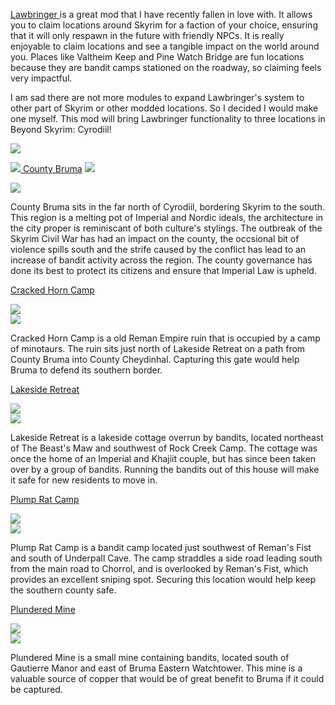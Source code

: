 [Lawbringer ](https://www.nexusmods.com/skyrimspecialedition/mods/29882)﻿is a great mod that I have recently fallen in love with. It allows you to claim locations around Skyrim for a faction of your choice, ensuring that it will only respawn in the future with friendly NPCs. It is really enjoyable to claim locations and see a tangible impact on the world around you. Places like Valtheim Keep and Pine Watch Bridge are fun locations because they are bandit camps stationed on the roadway, so claiming feels very impactful.

I am sad there are not more modules to expand Lawbringer's system to other part of Skyrim or other modded locations. So I decided I would make one myself. This mod will bring Lawbringer functionality to three locations in Beyond Skyrim: Cyrodiil!

![](https://raw.githubusercontent.com/PierreDespereaux/PierreDespereaux/master/assets/images/banners/Features.png)

[![](https://raw.githubusercontent.com/TateTaylorUSA/TateTaylorUSA/main/assets/images/lco-cyrodiil/Bruma.png)](https://en.uesp.net/wiki/Lore:Bruma)﻿[ ](https://en.uesp.net/wiki/Lore:East_Empire_Company)[County Bruma](https://en.uesp.net/wiki/Lore:Bruma)﻿﻿ [![](https://raw.githubusercontent.com/TateTaylorUSA/TateTaylorUSA/main/assets/images/lco-cyrodiil/Bruma.png)](https://en.uesp.net/wiki/Lore:Bruma)

![](https://raw.githubusercontent.com/TateTaylorUSA/TateTaylorUSA/main/assets/images/lco-cyrodiil/CountyBruma.png)

County Bruma sits in the far north of Cyrodiil, bordering Skyrim to the south. This region is a melting pot of Imperial and Nordic ideals, the architecture in the city proper is reminiscant of both culture's stylings. The outbreak of the Skyrim Civil War has had an impact on the county, the occsional bit of violence spills south and the strife caused by the conflict has lead to an increase of bandit activity across the region. The county governance has done its best to protect its citizens and ensure that Imperial Law is upheld.

[Cracked Horn Camp](https://bsmap.uesp.net/beyondmap.html?world=1&x=125718&y=173072&zoom=17)

![](https://raw.githubusercontent.com/TateTaylorUSA/TateTaylorUSA/main/assets/images/lco-cyrodiil/CrackedHornCamp.png)\
[![](https://raw.githubusercontent.com/TateTaylorUSA/TateTaylorUSA/main/assets/images/lco-cyrodiil/Bruma.png)](https://en.uesp.net/wiki/Lore:Bruma)

Cracked Horn Camp is a old Reman Empire ruin that is occupied by a camp of minotaurs. The ruin sits just north of Lakeside Retreat on a path from County Bruma into County Cheydinhal. Capturing this gate would help Bruma to defend its southern border.

[Lakeside Retreat](https://en.uesp.net/wiki/Beyond_Skyrim:Cyrodiil/Lakeside_Retreat)

![](https://raw.githubusercontent.com/TateTaylorUSA/TateTaylorUSA/main/assets/images/lco-cyrodiil/LakesideRetreat.png)\
[![](https://raw.githubusercontent.com/TateTaylorUSA/TateTaylorUSA/main/assets/images/lco-cyrodiil/Bruma.png)](https://en.uesp.net/wiki/Lore:Bruma)

Lakeside Retreat is a lakeside cottage overrun by bandits, located northeast of The Beast's Maw and southwest of Rock Creek Camp. The cottage was once the home of an Imperial and Khajiit couple, but has since been taken over by a group of bandits. Running the bandits out of this house will make it safe for new residents to move in.

[Plump Rat Camp](https://en.uesp.net/wiki/Beyond_Skyrim:Cyrodiil/Plump_Rat_Camp)

![](https://raw.githubusercontent.com/TateTaylorUSA/TateTaylorUSA/main/assets/images/lco-cyrodiil/PlumpRatCamp.png)\
[![](https://raw.githubusercontent.com/TateTaylorUSA/TateTaylorUSA/main/assets/images/lco-cyrodiil/Bruma.png)](https://en.uesp.net/wiki/Lore:Bruma)

Plump Rat Camp is a bandit camp located just southwest of Reman's Fist and south of Underpall Cave. The camp straddles a side road leading south from the main road to Chorrol, and is overlooked by Reman's Fist, which provides an excellent sniping spot. Securing this location would help keep the southern county safe.

[Plundered Mine](https://en.uesp.net/wiki/Beyond_Skyrim:Cyrodiil/Plundered_Mine)

![](https://raw.githubusercontent.com/TateTaylorUSA/TateTaylorUSA/main/assets/images/lco-cyrodiil/PlunderedMine.png)\
[![](https://raw.githubusercontent.com/TateTaylorUSA/TateTaylorUSA/main/assets/images/lco-cyrodiil/Bruma.png)](https://en.uesp.net/wiki/Lore:Bruma)

Plundered Mine is a small mine containing bandits, located south of Gautierre Manor and east of Bruma Eastern Watchtower. This mine is a valuable source of copper that would be of great benefit to Bruma if it could be captured.
